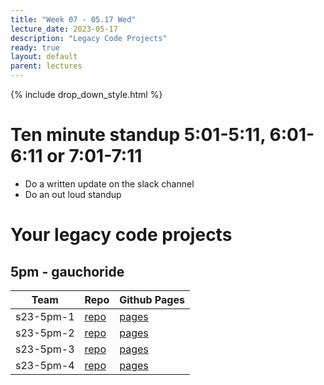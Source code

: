 ```yaml
---
title: "Week 07 - 05.17 Wed"
lecture_date: 2023-05-17
description: "Legacy Code Projects"
ready: true
layout: default
parent: lectures
---
```


{% include drop_down_style.html %}

# Ten minute standup 5:01-5:11, 6:01-6:11 or 7:01-7:11

* Do a written update on the slack channel
* Do an out loud standup

# Your legacy code projects

## 5pm - gauchoride

| Team | Repo | Github Pages |
|--|--|--|
| s23-5pm-1 | [repo](https://github.com/ucsb-cs156-s23/proj-gauchoride-s23-5pm-1) | [pages](https://ucsb-cs156-s23.github.io/proj-gauchoride-s23-5pm-1/) |
| s23-5pm-2 | [repo](https://github.com/ucsb-cs156-s23/proj-gauchoride-s23-5pm-2) | [pages](https://ucsb-cs156-s23.github.io/proj-gauchoride-s23-5pm-2/) |
| s23-5pm-3 | [repo](https://github.com/ucsb-cs156-s23/proj-gauchoride-s23-5pm-3) | [pages](https://ucsb-cs156-s23.github.io/proj-gauchoride-s23-5pm-3/) |
| s23-5pm-4 | [repo](https://github.com/ucsb-cs156-s23/proj-gauchoride-s23-5pm-4) | [pages](https://ucsb-cs156-s23.github.io/proj-gauchoride-s23-5pm-4/) |

 
